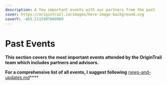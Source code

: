 ```yaml
---
description: A few important events with our partners from the past
cover: https://origintrail.io/images/hero-image-background.svg
coverY: -463.1115997800989
---
```


# Past Events

**This section covers the most important events attended by the OriginTrail team which includes partners and advisors.**

**For a comprehensive list of all events, I suggest following**  [news-and-updates.md](../../introduction/news-and-updates.md "mention")****

